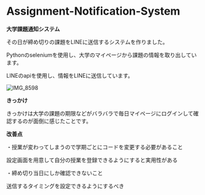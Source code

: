 # Assignment-Notification-System
**大学課題通知システム**

その日が締め切りの課題をLINEに送信するシステムを作りました。

Pythonのseleniumを使用し、大学のマイページから課題の情報を取り出しています。

LINEのapiを使用し、情報をLINEに送信しています。

![IMG_8598](https://github.com/OyadomariTaiki/Assignment-Notification-System/assets/81083980/0411a823-2ab0-412f-9140-cca9b91009ef)

**きっかけ**

きっかけは大学の課題の期限などがバラバラで毎日マイページにログインして確認するのが面倒に感じたことです。

**改善点**

・授業が変わってしまうので学期ごとにコードを変更する必要があること

設定画面を用意して自分の授業を登録できるようにすると実用性がある

・締め切り当日にしか確認できないこと

送信するタイミングを設定できるようにするべき
